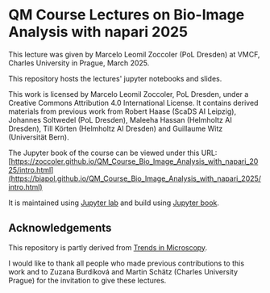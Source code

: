 # QM Course Lectures on Bio-Image Analysis with napari 2025

This lecture was given by Marcelo Leomil Zoccoler (PoL Dresden) at VMCF, Charles University in Prague, March 2025.

This repository hosts the lectures' jupyter notebooks and slides.

This work is licensed by Marcelo Leomil Zoccoler, PoL Dresden, under a Creative Commons Attribution 4.0 International License.
It contains derived materials from previous work from Robert Haase (ScaDS AI Leipzig), Johannes Soltwedel (PoL Dresden), Maleeha Hassan (Helmholtz AI Dresden), Till Körten (Helmholtz AI Dresden) and Guillaume Witz (Universität Bern).

The Jupyter book of the course can be viewed under this URL: [https://zoccoler.github.io/QM_Course_Bio_Image_Analysis_with_napari_2025/intro.html](https://biapol.github.io/QM_Course_Bio_Image_Analysis_with_napari_2025/intro.html)

It is maintained using [Jupyter lab](https://jupyter.org/) and build using [Jupyter book](https://jupyterbook.org/en/stable/intro.html).

## Acknowledgements

This repository is partly derived from [Trends in Microscopy](https://github.com/BiAPoL/TrendsInMicroscopy_2025).

I would like to thank all people who made previous contributions to this work and to Zuzana Burdíková and Martin Schätz (Charles University Prague) for the invitation to give these lectures.
